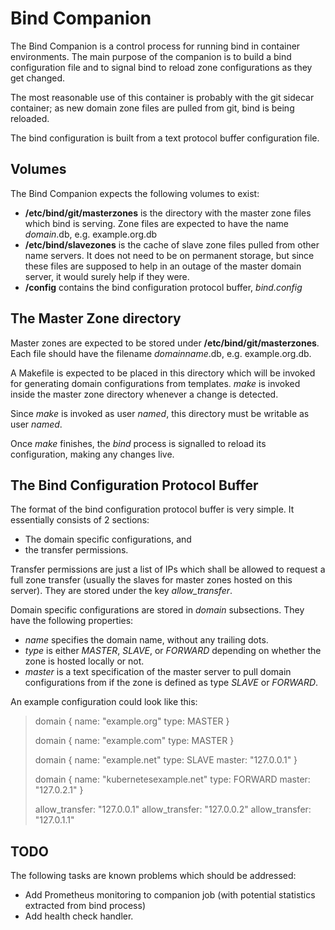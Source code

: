 Bind Companion
==============

The Bind Companion is a control process for running bind in container environments. The main purpose of the companion is to build a bind configuration file and to signal bind to reload zone configurations as they get changed.

The most reasonable use of this container is probably with the git sidecar container; as new domain zone files are pulled from git, bind is being reloaded.

The bind configuration is built from a text protocol buffer configuration file.

Volumes
-------

The Bind Companion expects the following volumes to exist:

 * **/etc/bind/git/masterzones** is the directory with the master zone files which bind is serving. Zone files are expected to have the name *domain*.db, e.g. example.org.db
 * **/etc/bind/slavezones** is the cache of slave zone files pulled from other name servers. It does not need to be on permanent storage, but since these files are supposed to help in an outage of the master domain server, it would surely help if they were.
 * **/config** contains the bind configuration protocol buffer, *bind.config*

The Master Zone directory
-------------------------

Master zones are expected to be stored under **/etc/bind/git/masterzones**. Each file should have the filename *domainname*.db, e.g. example.org.db.

A Makefile is expected to be placed in this directory which will be invoked for generating domain configurations from templates. *make* is invoked inside the master zone directory whenever a change is detected.

Since *make* is invoked as user *named*, this directory must be writable as user *named*.

Once *make* finishes, the *bind* process is signalled to reload its configuration, making any changes live.

The Bind Configuration Protocol Buffer
--------------------------------------

The format of the bind configuration protocol buffer is very simple. It essentially consists of 2 sections:

 * The domain specific configurations, and
 * the transfer permissions.

Transfer permissions are just a list of IPs which shall be allowed to request a full zone transfer (usually the slaves for master zones hosted on this server). They are stored under the key *allow_transfer*.

Domain specific configurations are stored in *domain* subsections. They have the following properties:

 * *name* specifies the domain name, without any trailing dots.
 * *type* is either *MASTER*, *SLAVE*, or *FORWARD* depending on whether the zone is hosted locally or not.
 * *master* is a text specification of the master server to pull domain configurations from if the zone is defined as type *SLAVE* or *FORWARD*.

An example configuration could look like this:

> domain {
>    name: "example.org"
>    type: MASTER
> }
>
> domain {
>    name: "example.com"
>    type: MASTER
> }
>
> domain {
>    name: "example.net"
>    type: SLAVE
>    master: "127.0.0.1"
> }
>
> domain {
>    name: "kubernetesexample.net"
>    type: FORWARD
>    master: "127.0.2.1"
> }
>
> allow_transfer: "127.0.0.1"
> allow_transfer: "127.0.0.2"
> allow_transfer: "127.0.1.1"

TODO
----

The following tasks are known problems which should be addressed:

 * Add Prometheus monitoring to companion job (with potential statistics
   extracted from bind process)
 * Add health check handler.
